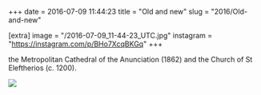 +++
date = 2016-07-09 11:44:23
title = "Old and new"
slug = "2016/Old-and-new"

[extra]
image = "/2016-07-09_11-44-23_UTC.jpg"
instagram = "https://instagram.com/p/BHo7XcqBKGq"
+++

the Metropolitan Cathedral of the Anunciation (1862) and the Church of St Eleftherios (c. 1200).

<img src="/2016-07-09_11-44-23_UTC.jpg" />
